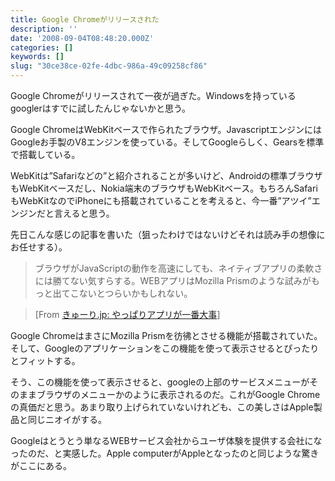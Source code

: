 ```yaml
---
title: Google Chromeがリリースされた
description: ''
date: '2008-09-04T08:48:20.000Z'
categories: []
keywords: []
slug: "30ce38ce-02fe-4dbc-986a-49c09258cf86"
---
```

Google Chromeがリリースされて一夜が過ぎた。Windowsを持っているgooglerはすでに試したんじゃないかと思う。

Google ChromeはWebKitベースで作られたブラウザ。JavascriptエンジンにはGoogleお手製のV8エンジンを使っている。そしてGoogleらしく、Gearsを標準で搭載している。

WebKitは”Safariなどの”と紹介されることが多いけど、Androidの標準ブラウザもWebKitベースだし、Nokia端末のブラウザもWebKitベース。もちろんSafariもWebKitなのでiPhoneにも搭載されていることを考えると、今一番”アツイ”エンジンだと言えると思う。

先日こんな感じの記事を書いた（狙ったわけではないけどそれは読み手の想像にお任せする）。

> ブラウザがJavaScriptの動作を高速にしても、ネイティブアプリの柔軟さには勝てない気すらする。WEBアプリはMozilla Prismのような試みがもっと出てこないとつらいかもしれない。

> \[From [きゅーり.jp: やっぱりアプリが一番大事](http://blog.qli.jp/2008/09/post-9935.html)\]

Google ChromeはまさにMozilla Prismを彷彿とさせる機能が搭載されていた。そして、Googleのアプリケーションをこの機能を使って表示させるとぴったりとフィットする。

そう、この機能を使って表示させると、googleの上部のサービスメニューがそのままブラウザのメニューかのように表示されるのだ。これがGoogle Chromeの真価だと思う。あまり取り上げられていないけれども、この美しさはApple製品と同じニオイがする。

Googleはとうとう単なるWEBサービス会社からユーザ体験を提供する会社になったのだ、と実感した。Apple computerがAppleとなったのと同じような驚きがここにある。